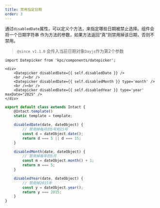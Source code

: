 ```yaml
---
title: 禁用指定日期
order: 3
---
```


通过`disabledDate`属性，可以定义个方法，来指定哪些日期被禁止选择。组件会将一个日期字符串
作为方法的参数，如果方法返回“真”则禁用掉该日期，否则不禁用。

> `@since v1.1.0` 会传入当前日期对象`Dayjs`作为第2个参数

```vdt
import Datepicker from 'kpc/components/datepicker';

<div>
    <Datepicker disabledDate={{ self.disabledDate }} />
    <br /><br />
    <Datepicker disabledDate={{ self.disabledMonth }} type='month' />
    <br /><br />
    <Datepicker disabledDate={{ self.disabledYear }} type='year' maxDate="2025" />
</div>
```

```js
export default class extends Intact {
    @Intact.template()
    static template = template;

    disabledDate(date, dateObject) {
        // 禁用掉每月的5号和15号
        const d = dateObject.date();
        return d === 5 || d === 15;
    }

    disabledMonth(date, dateObject) {
        // 禁用掉每年的5月
        const m = dateObject.month() + 1;
        return m === 5;
    }

    disabledYear(date, dateObject) {
        // 禁用掉2015年
        const y = dateObject.year();
        return y === 2015;
    }
}
```
